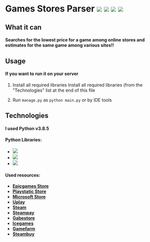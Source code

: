 # Games Stores Parser ![](https://img.shields.io/badge/python-v.3.8-orange) ![](https://img.shields.io/badge/-requests-ffea00) ![](https://img.shields.io/badge/-beautifulsoup4-ff69b4) ![](https://img.shields.io/badge/-lxml-00c3d9)


## What it can

#### Searches for the lowest price for a game among online stores and estimates for the same game among various sites!!


## Usage
#### If you want to run it on your server

 1. Install all required libraries Install all required libraries (from the "Technologies" list at the end of this file

 2.  Run `manage.py` as `python main.py` or by IDE tools

## Technologies

#### I used Python v3.8.5 

#### Python Libraries:
 - ![](https://img.shields.io/badge/-requests-ffea00)
 - ![](https://img.shields.io/badge/-beautifulsoup4-ff69b4)
 -  ![](https://img.shields.io/badge/-lxml-00c3d9)

#### Used resources:

 - **[Epicgames Store](https://www.epicgames.com/)**
 - **[Playstatic Store](https://store.playstation.com/)**
 - **[Microsoft Store](https://www.microsoft.com/)**
 - **[Uplay](https://store.ubi.com/)**
 - **[Steam](https://store.steampowered.com/)**
 - **[Steampay](https://steampay.com/)**
 - **[Gabestore](https://gabestore.ru/)**
 - **[Icegames](https://icegames.store/)**
 - **[Gamefarm](https://gamefarm.ru/)**
 - **[Steambuy](https://steambuy.com/)**
